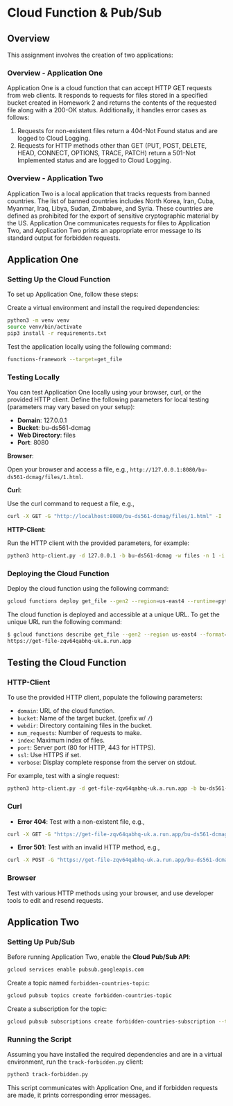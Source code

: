 # Cloud Function & Pub/Sub

## Overview

This assignment involves the creation of two applications:

### Overview - Application One

Application One is a cloud function that can accept HTTP GET requests from web clients. It responds to requests for files stored in a specified bucket created in Homework 2 and returns the contents of the requested file along with a 200-OK status. Additionally, it handles error cases as follows:

1. Requests for non-existent files return a 404-Not Found status and are logged to Cloud Logging.
2. Requests for HTTP methods other than GET (PUT, POST, DELETE, HEAD, CONNECT, OPTIONS, TRACE, PATCH) return a 501-Not Implemented status and are logged to Cloud Logging.

### Overview - Application Two

Application Two is a local application that tracks requests from banned countries. The list of banned countries includes North Korea, Iran, Cuba, Myanmar, Iraq, Libya, Sudan, Zimbabwe, and Syria. These countries are defined as prohibited for the export of sensitive cryptographic material by the US. Application One communicates requests for files to Application Two, and Application Two prints an appropriate error message to its standard output for forbidden requests.

## Application One

### Setting Up the Cloud Function

To set up Application One, follow these steps:

Create a virtual environment and install the required dependencies:

```bash
python3 -m venv venv
source venv/bin/activate
pip3 install -r requirements.txt
```

Test the application locally using the following command:

```bash
functions-framework --target=get_file
```

### Testing Locally

You can test Application One locally using your browser, curl, or the provided HTTP client. Define the following parameters for local testing (parameters may vary based on your setup):

-   **Domain**: 127.0.0.1
-   **Bucket**: bu-ds561-dcmag
-   **Web Directory**: files
-   **Port**: 8080

**Browser**:

Open your browser and access a file, e.g., `http://127.0.0.1:8080/bu-ds561-dcmag/files/1.html`.

**Curl**:

Use the curl command to request a file, e.g.,

```bash
curl -X GET -G "http://localhost:8080/bu-ds561-dcmag/files/1.html" -I
```

**HTTP-Client**:

Run the HTTP client with the provided parameters, for example:

```bash
python3 http-client.py -d 127.0.0.1 -b bu-ds561-dcmag -w files -n 1 -i 9999 -p 8080 -v
```

### Deploying the Cloud Function

Deploy the cloud function using the following command:

```bash
gcloud functions deploy get_file --gen2 --region=us-east4 --runtime=python39 --source=. --entry-point=get_file --trigger-http --allow-unauthenticated --max-instances=20
```

The cloud function is deployed and accessible at a unique URL. To get the unique URL run the following command:

```bash
$ gcloud functions describe get_file --gen2 --region us-east4 --format='value(serviceConfig.uri)'
https://get-file-zqv64qabhq-uk.a.run.app
```

## Testing the Cloud Function

### HTTP-Client

To use the provided HTTP client, populate the following parameters:

-   `domain`: URL of the cloud function.
-   `bucket`: Name of the target bucket. (prefix w/ `/`)
-   `webdir`: Directory containing files in the bucket.
-   `num_requests`: Number of requests to make.
-   `index`: Maximum index of files.
-   `port`: Server port (80 for HTTP, 443 for HTTPS).
-   `ssl`: Use HTTPS if set.
-   `verbose`: Display complete response from the server on stdout.

For example, test with a single request:

```bash
python3 http-client.py -d get-file-zqv64qabhq-uk.a.run.app -b bu-ds561-dcmag -w files -n 1 -i 9999 -s -v
```

### Curl

-   **Error 404**: Test with a non-existent file, e.g.,

```bash
curl -X GET -G "https://get-file-zqv64qabhq-uk.a.run.app/bu-ds561-dcmag/files/01.html" -I
```

-   **Error 501**: Test with an invalid HTTP method, e.g.,

```bash
curl -X POST -G "https://get-file-zqv64qabhq-uk.a.run.app/bu-ds561-dcmag/files/1.html" -I
```

### Browser

Test with various HTTP methods using your browser, and use developer tools to edit and resend requests.

## Application Two

### Setting Up Pub/Sub

Before running Application Two, enable the **Cloud Pub/Sub API**:

```bash
gcloud services enable pubsub.googleapis.com
```

Create a topic named `forbidden-countries-topic`:

```bash
gcloud pubsub topics create forbidden-countries-topic
```

Create a subscription for the topic:

```bash
gcloud pubsub subscriptions create forbidden-countries-subscription --topic forbidden-countries-topic
```

### Running the Script

Assuming you have installed the required dependencies and are in a virtual environment, run the `track-forbidden.py` client:

```bash
python3 track-forbidden.py
```

This script communicates with Application One, and if forbidden requests are made, it prints corresponding error messages.
